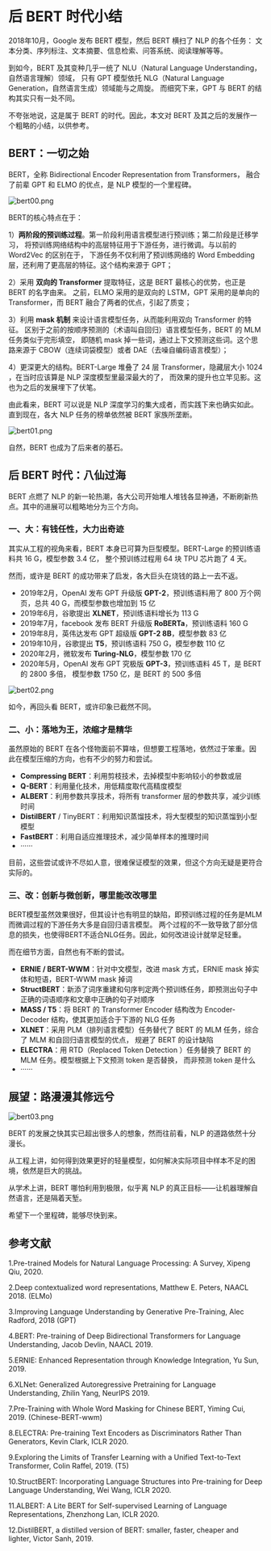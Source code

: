 # 后 BERT 时代小结


2018年10月，Google 发布 BERT 模型，然后 BERT 横扫了 NLP 的各个任务：
文本分类、序列标注、文本摘要、信息检索、问答系统、阅读理解等等。

到如今，BERT 及其变种几乎一统了 NLU（Natural Language Understanding，自然语言理解）领域，
只有 GPT 模型依托 NLG（Natural Language Generation，自然语言生成）领域能与之周旋。
而细究下来，GPT 与 BERT 的结构其实只有一处不同。

不夸张地说，这是属于 BERT 的时代。因此，本文对 BERT 及其之后的发展作一个粗略的小结，以供参考。

<!--more-->

## BERT：一切之始

BERT，全称 Bidirectional Encoder Representation from Transformers，
融合了前辈 GPT 和 ELMO 的优点，是 NLP 模型的一个里程碑。

![bert00.png](https://s2.loli.net/2022/01/17/pI3ter1MUl9bCK7.png "BERT 模型结构")

BERT的核心特点在于：

1）**两阶段的预训练过程**。第一阶段利用语言模型进行预训练；第二阶段是迁移学习，
将预训练网络结构中的高层特征用于下游任务，进行微调。与以前的 Word2Vec 的区别在于，
下游任务不仅利用了预训练网络的 Word Embedding 层，还利用了更高层的特征。这个结构来源于 GPT；

2）采用 **双向的 Transformer** 提取特征，这是 BERT 最核心的优势，也正是 BERT 的名字由来。
之前，ELMO 采用的是双向的 LSTM，GPT 采用的是单向的 Transformer，而 BERT 融合了两者的优点，引起了质变；

3）利用 **mask 机制** 来设计语言模型任务，从而能利用双向 Transformer 的特征。
区别于之前的按顺序预测的（术语叫自回归）语言模型任务，BERT 的 MLM 任务类似于完形填空，
即随机 mask 掉一些词，通过上下文预测这些词。这个思路来源于 CBOW（连续词袋模型）或者 DAE（去噪自编码语言模型）；

4）更深更大的结构。BERT-Large 堆叠了 24 层 Transformer，隐藏层大小 1024 ，在当时应该算是 NLP 深度模型里最深最大的了，
而效果的提升也立竿见影。这也为之后的发展埋下了伏笔。

由此看来，BERT 可以说是 NLP 深度学习的集大成者，而实践下来也确实如此。
直到现在，各大 NLP 任务的榜单依然被 BERT 家族所垄断。

![bert01.png](https://s2.loli.net/2022/01/17/zuY5JDTFWsCgrBA.png "NLP 榜单")

自然，BERT 也成为了后来者的基石。

## 后 BERT 时代：八仙过海

BERT 点燃了 NLP 的新一轮热潮，各大公司开始堆人堆钱各显神通，不断刷新热点。其中的进展可以粗略地分为三个方向。

### 一、大：有钱任性，大力出奇迹

其实从工程的视角来看，BERT 本身已可算为巨型模型。BERT-Large 的预训练语料共 16 G，模型参数 3.4 亿，
整个预训练过程用 64 块 TPU 芯片跑了 4 天。

然而，或许是 BERT 的成功带来了启发，各大巨头在烧钱的路上一去不返。

- 2019年2月，OpenAI 发布 GPT 升级版 **GPT-2**，预训练语料用了 800 万个网页，总共 40 G，而模型参数也增加到 15 亿
- 2019年6月，谷歌提出 **XLNET**，预训练语料增长为 113 G
- 2019年7月，facebook 发布 BERT 升级版 **RoBERTa**，预训练语料 160 G
- 2019年8月，英伟达发布 GPT 超级版 **GPT-2 8B**，模型参数 83 亿
- 2019年10月，谷歌提出 **T5**，预训练语料 750 G，模型参数 110 亿
- 2020年2月，微软发布 **Turing-NLG**，模型参数 170 亿
- 2020年5月，OpenAI 发布 GPT 究极版 **GPT-3**，预训练语料 45 T，是 BERT 的 2800 多倍，
模型参数 1750 亿，是 BERT 的 500 多倍

![bert02.png](https://s2.loli.net/2022/01/17/zKdpGrtR1NJUnCo.png "GPT-3")

如今，再回头看 BERT，或许印象已截然不同。

### 二、小：落地为王，浓缩才是精华

虽然原始的 BERT 在各个怪物面前不算啥，但想要工程落地，依然过于笨重。因此在模型压缩的方向，也有不少的努力和尝试。

- **Compressing BERT**：利用剪枝技术，去掉模型中影响较小的参数或层
- **Q-BERT**：利用量化技术，用低精度取代高精度模型
- **ALBERT**：利用参数共享技术，将所有 transformer 层的参数共享，减少训练时间
- **DistilBERT** / TinyBERT：利用知识蒸馏技术，将大型模型的知识蒸馏到小型模型
- **FastBERT**：利用自适应推理技术，减少简单样本的推理时间
- ······

目前，这些尝试或许不尽如人意，很难保证模型的效果，但这个方向无疑是更符合实际的。

### 三、改：创新与微创新，哪里能改改哪里

BERT模型虽然效果很好，但其设计也有明显的缺陷，即预训练过程的任务是MLM而微调过程的下游任务大多是自回归语言模型。
两个过程的不一致导致了部分信息的损失，也使得BERT不适合NLG任务。因此，如何改进设计就举足轻重。

而在细节方面，自然也有不断的尝试。

- **ERNIE / BERT-WWM**：针对中文模型，改进 mask 方式，ERNIE mask 掉实体和短语，BERT-WWM mask 掉词
- **StructBERT**：新添了词序重建和句序判定两个预训练任务，即预测出句子中正确的词语顺序和文章中正确的句子对顺序
- **MASS / T5**：将 BERT 的 Transformer Encoder 结构改为 Encoder-Decoder 结构，使其更加适合于下游的 NLG 任务
- **XLNET**：采用 PLM（排列语言模型）任务替代了 BERT 的 MLM 任务，综合了 MLM 和自回归语言模型的优点，
规避了 BERT 的设计缺陷
- **ELECTRA**：用 RTD（Replaced Token Detection ）任务替换了 BERT 的 MLM 任务。模型根据上下文预测 token 是否替换，
而非预测 token 是什么
- ······

## 展望：路漫漫其修远兮

![bert03.png](https://s2.loli.net/2022/01/17/bTY8vNCfEjMRtas.png "未来")

BERT 的发展之快其实已超出很多人的想象，然而往前看，NLP 的道路依然十分漫长。

从工程上讲，如何得到效果更好的轻量模型，如何解决实际项目中样本不足的困境，依然是巨大的挑战。

从学术上讲，BERT 哪怕利用到极限，似乎离 NLP 的真正目标——让机器理解自然语言，还是隔着天堑。

希望下一个里程碑，能够尽快到来。

## 参考文献

1.Pre-trained Models for Natural Language Processing: A Survey, Xipeng Qiu, 2020.

2.Deep contextualized word representations, Matthew E. Peters, NAACL 2018. (ELMo)

3.Improving Language Understanding by Generative Pre-Training, Alec Radford, 2018 (GPT)

4.BERT: Pre-training of Deep Bidirectional Transformers for Language Understanding, Jacob Devlin, NAACL 2019. 

5.ERNIE: Enhanced Representation through Knowledge Integration, Yu Sun, 2019. 

6.XLNet: Generalized Autoregressive Pretraining for Language Understanding, Zhilin Yang, NeurIPS 2019. 

7.Pre-Training with Whole Word Masking for Chinese BERT, Yiming Cui, 2019. (Chinese-BERT-wwm)

8.ELECTRA: Pre-training Text Encoders as Discriminators Rather Than Generators, Kevin Clark, ICLR 2020.

9.Exploring the Limits of Transfer Learning with a Unified Text-to-Text Transformer, Colin Raffel, 2019. (T5)

10.StructBERT: Incorporating Language Structures into Pre-training for Deep Language Understanding, Wei Wang, ICLR 2020. 

11.ALBERT: A Lite BERT for Self-supervised Learning of Language Representations, Zhenzhong Lan, ICLR 2020. 

12.DistilBERT, a distilled version of BERT: smaller, faster, cheaper and lighter, Victor Sanh, 2019.



